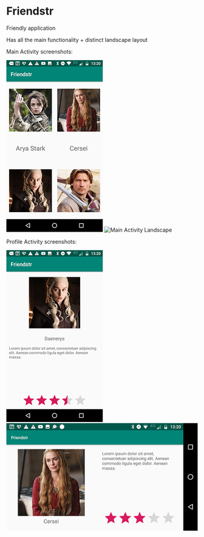 # Friendstr
Friendly application

Has all the main functionality + distinct landscape layout 


Main Activity screenshots: 

![Main Activity Portrait](/docs/FriendsrPortrait.png "Main Activity Portrait") ![Main Activity Landscape](/docs/FriendsrLandscape.png "Main Activity Landscape")



Profile Activity screenshots:

![Profile Activity Portrait](/docs/FriendsrItemPortrait.png "Profile Activity Portrait") ![Profile Activity Portrait](/docs/FriendsrItemLandscape.png "Profile Activity Landscape")


